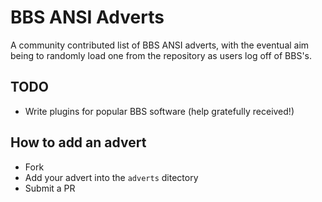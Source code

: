 # BBS ANSI Adverts
A community contributed list of BBS ANSI adverts, with the eventual aim being to randomly load one from the repository as
users log off of BBS's. 

## TODO 
- Write plugins for popular BBS software (help gratefully received!)

## How to add an advert
- Fork
- Add your advert into the `adverts` ditectory
- Submit a PR
